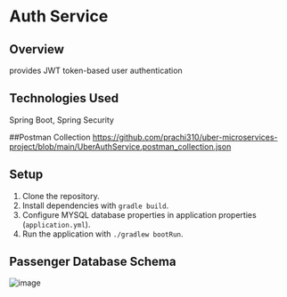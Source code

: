 # Auth Service

## Overview
provides JWT token-based user authentication

## Technologies Used
Spring Boot, Spring Security

##Postman Collection
https://github.com/prachi310/uber-microservices-project/blob/main/UberAuthService.postman_collection.json

## Setup
1. Clone the repository.
2. Install dependencies with `gradle build`.
4. Configure MYSQL database properties in application properties (`application.yml`).
5. Run the application with `./gradlew bootRun`.

## Passenger Database Schema 

![image](https://github.com/prachi310/UberProject-AuthService/assets/77889166/1723aee4-d5ad-4d86-b553-a88a82e65de2)



